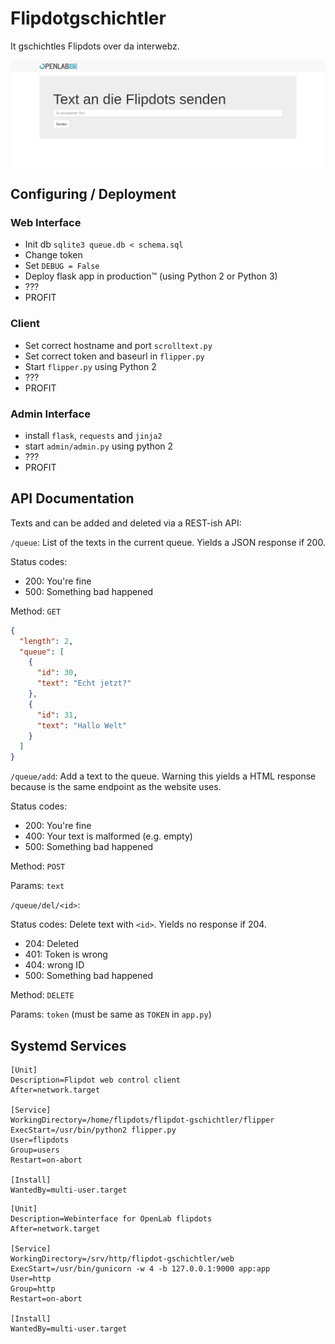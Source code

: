 # Flipdotgschichtler

It gschichtles Flipdots over da interwebz.

![](./screen.png)

## Configuring / Deployment
### Web Interface

* Init db `sqlite3 queue.db < schema.sql`
* Change token
* Set `DEBUG = False`
* Deploy flask app in production™ (using Python 2 or Python 3)
* ???
* PROFIT

### Client

* Set correct hostname and port `scrolltext.py`
* Set correct token and baseurl in `flipper.py`
* Start `flipper.py` using Python 2
* ???
* PROFIT

### Admin Interface

* install `flask`, `requests` and `jinja2`
* start `admin/admin.py` using python 2
* ???
* PROFIT

## API Documentation

Texts and can be added and deleted via a REST-ish API:

`/queue`: List of the texts in the current queue. Yields a JSON response if 200.

Status codes:
* 200: You're fine
* 500: Something bad happened

Method: `GET`

```json
{
  "length": 2,
  "queue": [
    {
      "id": 30,
      "text": "Echt jetzt?"
    },
    {
      "id": 31,
      "text": "Hallo Welt"
    }
  ]
}
```

`/queue/add`: Add a text to the queue. Warning this yields a HTML response because is the same endpoint as the website uses.

Status codes:

* 200: You're fine
* 400: Your text is malformed (e.g. empty)
* 500: Something bad happened

Method: `POST`

Params: `text`

`/queue/del/<id>`:

Status codes: Delete text with `<id>`. Yields no response if 204.

* 204: Deleted
* 401: Token is wrong
* 404: wrong ID
* 500: Something bad happened

Method: `DELETE`

Params: `token` (must be same as `TOKEN` in `app.py`)

## Systemd Services

```
[Unit]
Description=Flipdot web control client
After=network.target

[Service]
WorkingDirectory=/home/flipdots/flipdot-gschichtler/flipper
ExecStart=/usr/bin/python2 flipper.py
User=flipdots
Group=users
Restart=on-abort

[Install]
WantedBy=multi-user.target
```

```
[Unit]
Description=Webinterface for OpenLab flipdots
After=network.target

[Service]
WorkingDirectory=/srv/http/flipdot-gschichtler/web
ExecStart=/usr/bin/gunicorn -w 4 -b 127.0.0.1:9000 app:app
User=http
Group=http
Restart=on-abort

[Install]
WantedBy=multi-user.target
```
